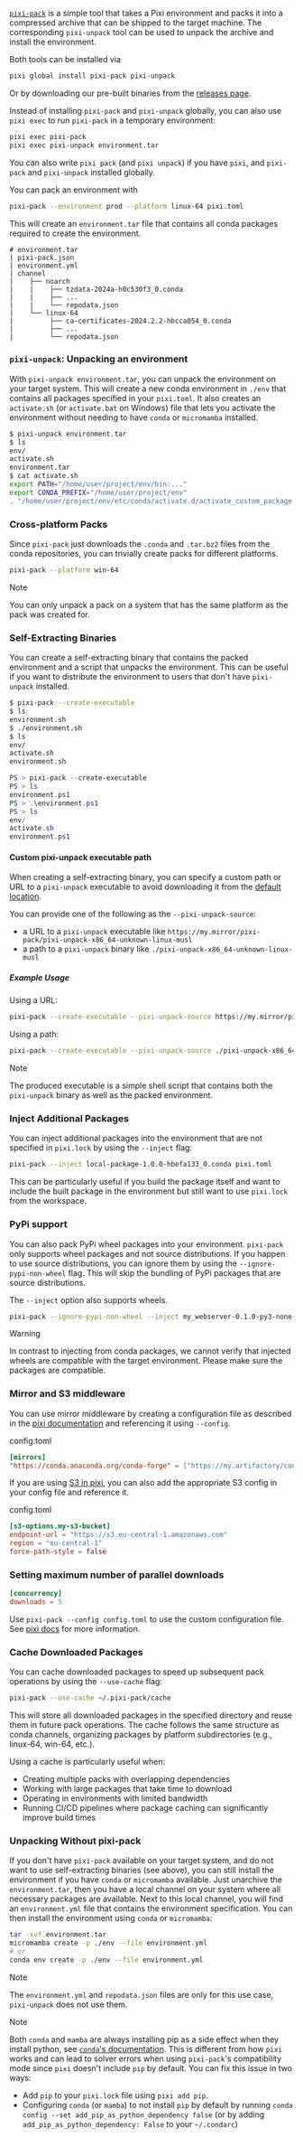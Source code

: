 [`pixi-pack`](https://github.com/quantco/pixi-pack) is a simple tool that takes a Pixi environment and packs it into a compressed archive that can be shipped to the target machine. The corresponding `pixi-unpack` tool can be used to unpack the archive and install the environment.

Both tools can be installed via

```bash
pixi global install pixi-pack pixi-unpack

```

Or by downloading our pre-built binaries from the [releases page](https://github.com/Quantco/pixi-pack/releases).

Instead of installing `pixi-pack` and `pixi-unpack` globally, you can also use `pixi exec` to run `pixi-pack` in a temporary environment:

```bash
pixi exec pixi-pack
pixi exec pixi-unpack environment.tar

```

You can also write `pixi pack` (and `pixi unpack`) if you have `pixi`, and `pixi-pack` and `pixi-unpack` installed globally.

You can pack an environment with

```bash
pixi-pack --environment prod --platform linux-64 pixi.toml

```

This will create an `environment.tar` file that contains all conda packages required to create the environment.

```text
# environment.tar
| pixi-pack.json
| environment.yml
| channel
|    ├── noarch
|    |    ├── tzdata-2024a-h0c530f3_0.conda
|    |    ├── ...
|    |    └── repodata.json
|    └── linux-64
|         ├── ca-certificates-2024.2.2-hbcca054_0.conda
|         ├── ...
|         └── repodata.json

```

### `pixi-unpack`: Unpacking an environment

With `pixi-unpack environment.tar`, you can unpack the environment on your target system. This will create a new conda environment in `./env` that contains all packages specified in your `pixi.toml`. It also creates an `activate.sh` (or `activate.bat` on Windows) file that lets you activate the environment without needing to have `conda` or `micromamba` installed.

```bash
$ pixi-unpack environment.tar
$ ls
env/
activate.sh
environment.tar
$ cat activate.sh
export PATH="/home/user/project/env/bin:..."
export CONDA_PREFIX="/home/user/project/env"
. "/home/user/project/env/etc/conda/activate.d/activate_custom_package.sh"

```

### Cross-platform Packs

Since `pixi-pack` just downloads the `.conda` and `.tar.bz2` files from the conda repositories, you can trivially create packs for different platforms.

```bash
pixi-pack --platform win-64

```

Note

You can only unpack a pack on a system that has the same platform as the pack was created for.

### Self-Extracting Binaries

You can create a self-extracting binary that contains the packed environment and a script that unpacks the environment. This can be useful if you want to distribute the environment to users that don't have `pixi-unpack` installed.

```bash
$ pixi-pack --create-executable
$ ls
environment.sh
$ ./environment.sh
$ ls
env/
activate.sh
environment.sh

```

```powershell
PS > pixi-pack --create-executable
PS > ls
environment.ps1
PS > .\environment.ps1
PS > ls
env/
activate.sh
environment.ps1

```

#### Custom pixi-unpack executable path

When creating a self-extracting binary, you can specify a custom path or URL to a `pixi-unpack` executable to avoid downloading it from the [default location](https://github.com/Quantco/pixi-pack/releases/download).

You can provide one of the following as the `--pixi-unpack-source`:

- a URL to a `pixi-unpack` executable like `https://my.mirror/pixi-pack/pixi-unpack-x86_64-unknown-linux-musl`
- a path to a `pixi-unpack` binary like `./pixi-unpack-x86_64-unknown-linux-musl`

##### Example Usage

Using a URL:

```bash
pixi-pack --create-executable --pixi-unpack-source https://my.mirror/pixi-pack/pixi-unpack-x86_64-unknown-linux-musl

```

Using a path:

```bash
pixi-pack --create-executable --pixi-unpack-source ./pixi-unpack-x86_64-unknown-linux-musl

```

Note

The produced executable is a simple shell script that contains both the `pixi-unpack` binary as well as the packed environment.

### Inject Additional Packages

You can inject additional packages into the environment that are not specified in `pixi.lock` by using the `--inject` flag:

```bash
pixi-pack --inject local-package-1.0.0-hbefa133_0.conda pixi.toml

```

This can be particularly useful if you build the package itself and want to include the built package in the environment but still want to use `pixi.lock` from the workspace.

### PyPi support

You can also pack PyPi wheel packages into your environment. `pixi-pack` only supports wheel packages and not source distributions. If you happen to use source distributions, you can ignore them by using the `--ignore-pypi-non-wheel` flag. This will skip the bundling of PyPi packages that are source distributions.

The `--inject` option also supports wheels.

```bash
pixi-pack --ignore-pypi-non-wheel --inject my_webserver-0.1.0-py3-none-any.whl

```

Warning

In contrast to injecting from conda packages, we cannot verify that injected wheels are compatible with the target environment. Please make sure the packages are compatible.

### Mirror and S3 middleware

You can use mirror middleware by creating a configuration file as described in the [pixi documentation](../../reference/pixi_configuration/#mirror-configuration) and referencing it using `--config`.

config.toml

```toml
[mirrors]
"https://conda.anaconda.org/conda-forge" = ["https://my.artifactory/conda-forge"]

```

If you are using [S3 in pixi](../s3/), you can also add the appropriate S3 config in your config file and reference it.

config.toml

```toml
[s3-options.my-s3-bucket]
endpoint-url = "https://s3.eu-central-1.amazonaws.com"
region = "eu-central-1"
force-path-style = false

```

### Setting maximum number of parallel downloads

```toml
[concurrency]
downloads = 5

```

Use `pixi-pack --config config.toml` to use the custom configuration file. See [pixi docs](../../reference/pixi_configuration/#concurrency) for more information.

### Cache Downloaded Packages

You can cache downloaded packages to speed up subsequent pack operations by using the `--use-cache` flag:

```bash
pixi-pack --use-cache ~/.pixi-pack/cache

```

This will store all downloaded packages in the specified directory and reuse them in future pack operations. The cache follows the same structure as conda channels, organizing packages by platform subdirectories (e.g., linux-64, win-64, etc.).

Using a cache is particularly useful when:

- Creating multiple packs with overlapping dependencies
- Working with large packages that take time to download
- Operating in environments with limited bandwidth
- Running CI/CD pipelines where package caching can significantly improve build times

### Unpacking Without pixi-pack

If you don't have `pixi-pack` available on your target system, and do not want to use self-extracting binaries (see above), you can still install the environment if you have `conda` or `micromamba` available. Just unarchive the `environment.tar`, then you have a local channel on your system where all necessary packages are available. Next to this local channel, you will find an `environment.yml` file that contains the environment specification. You can then install the environment using `conda` or `micromamba`:

```bash
tar -xvf environment.tar
micromamba create -p ./env --file environment.yml
# or
conda env create -p ./env --file environment.yml

```

Note

The `environment.yml` and `repodata.json` files are only for this use case, `pixi-unpack` does not use them.

Note

Both `conda` and `mamba` are always installing pip as a side effect when they install python, see [`conda`'s documentation](https://docs.conda.io/projects/conda/en/25.1.x/user-guide/configuration/settings.html#add-pip-as-python-dependency-add-pip-as-python-dependency). This is different from how `pixi` works and can lead to solver errors when using `pixi-pack`'s compatibility mode since `pixi` doesn't include `pip` by default. You can fix this issue in two ways:

- Add `pip` to your `pixi.lock` file using `pixi add pip`.
- Configuring `conda` (or `mamba`) to not install `pip` by default by running `conda config --set add_pip_as_python_dependency false` (or by adding `add_pip_as_python_dependency: False` to your `~/.condarc`)
